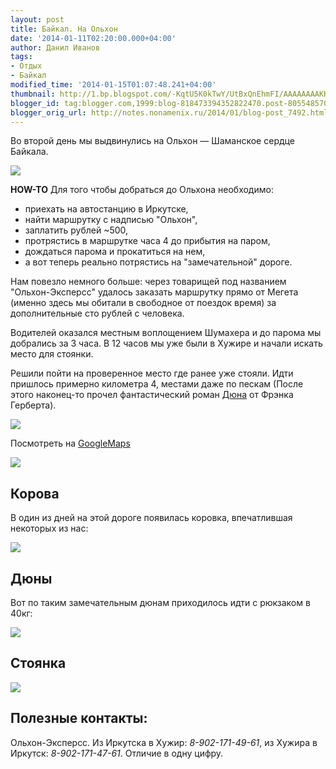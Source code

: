 ```yaml
---
layout: post
title: Байкал. На Ольхон
date: '2014-01-11T02:20:00.000+04:00'
author: Данил Иванов
tags:
- Отдых
- Байкал
modified_time: '2014-01-15T01:07:48.241+04:00'
thumbnail: http://1.bp.blogspot.com/-KqtU5K0kTwY/UtBxQnEhmFI/AAAAAAAAKKY/CvvQg0PjIgM/s72-c/DSC_0255.jpg.1280x1280_q85.jpg
blogger_id: tag:blogger.com,1999:blog-818473394352822470.post-8055485702180324114
blogger_orig_url: http://notes.nonamenix.ru/2014/01/blog-post_7492.html
---
```


Во второй день мы выдвинулись на Ольхон — Шаманское сердце Байкала.

<img src="http://1.bp.blogspot.com/-KqtU5K0kTwY/UtBxQnEhmFI/AAAAAAAAKKY/CvvQg0PjIgM/s1600/DSC_0255.jpg.1280x1280_q85.jpg" class="img-responsive">

**HOW-TO** Для того чтобы добраться до Ольхона необходимо:

 - приехать на автостанцию в Иркутске,
 - найти маршрутку с надписью "Ольхон",
 - заплатить рублей ~500,
 - протрястись в маршрутке часа 4 до прибытия на паром,
 - дождаться парома и прокатиться на нем,
 - а вот теперь реально потрястись на "замечательной" дороге.

<!--more-->

Нам повезло немного больше: через товарищей под названием "Ольхон-Эксперсс" удалось заказать маршрутку прямо от Мегета (именно здесь мы обитали в свободное от поездок время) за дополнительные сто рублей с человека. 

Водителей оказался местным воплощением Шумахера и до парома мы добрались за 3 часа. В 12 часов мы уже были в Хужире и начали искать место для стоянки.

Решили пойти на проверенное место где ранее уже стояли. Идти пришлось примерно километра 4, местами даже по пескам (После этого наконец-то прочел фантастический роман [Дюна](https://ru.wikipedia.org/wiki/%D0%94%D1%8E%D0%BD%D0%B0_(%D1%80%D0%BE%D0%BC%D0%B0%D0%BD)) от Фрэнка Герберта).

<img src="http://3.bp.blogspot.com/-oxGm0gt_5RU/UtBxRWgKeuI/AAAAAAAAKKk/gyi2uGjpR68/s1600/theroad.jpg" class="img-responsive">


Посмотреть на <a href="https://mapsengine.google.com/map/edit?mid=zpeGhDbj7AdQ.kE8Bckg1ck7U">GoogleMaps</a>

<img src="http://1.bp.blogspot.com/-LlmJJs0cHTM/UtBxQj6MAXI/AAAAAAAAKKQ/JnIkcWKbqMM/s1600/dsc_0203.jpg" class="img-responsive">

## Корова 

В один из дней на этой дороге появилась коровка, впечатлившая некоторых из нас:

<img src="http://3.bp.blogspot.com/-sSdGEFF2n4g/UtBxQod_jMI/AAAAAAAAKKM/2OCRis4vAGM/s1600/dsc_0197.jpg" class="img-responsive">

## Дюны

Вот по таким замечательным дюнам приходилось идти с рюкзаком в 40кг:

<img src="http://3.bp.blogspot.com/-nHuDIZK0JdQ/UtBxRFGPKfI/AAAAAAAAKKU/mfJwzVBGLDE/s1600/dsc_0205.jpg" class="img-responsive">

## Стоянка

<img src="http://3.bp.blogspot.com/-nGE0AxJa9tk/UtBxRN1tQeI/AAAAAAAAKKo/mfPqRzg6sNI/s1600/dsc_0294.jpg" class="img-responsive">

## Полезные контакты:

Ольхон-Эксперсс. Из Иркутска в Хужир:<i> 8-902-171-49-61</i>, из Хужира в Иркутск: <i>8-902-171-47-61</i>. Отличие в одну цифру.